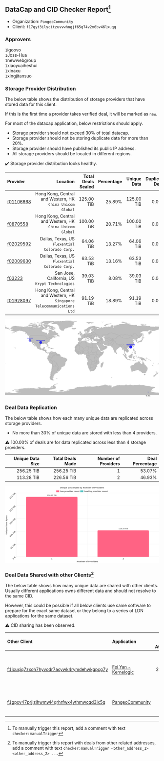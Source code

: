## DataCap and CID Checker Report[^1]
 - Organization: `PangeoCommunity`
 - Client: `f17qyt3ilycitzuvvwhngjf65q74v2m6bv46lxuqq`
### Approvers
`1`igoovo<br/>`1`Joss-Hua<br/>`1`newwebgroup<br/>`1`xiaoyuaiheshui<br/>`1`xinaxu<br/>`1`xingjitansuo

### Storage Provider Distribution
The below table shows the distribution of storage providers that have stored data for this client.

If this is the first time a provider takes verified deal, it will be marked as `new`.

For most of the datacap application, below restrictions should apply.
 - Storage provider should not exceed 30% of total datacap.
 - Storage provider should not be storing duplicate data for more than 20%.
 - Storage provider should have published its public IP address.
 - All storage providers should be located in different regions.

✔️ Storage provider distribution looks healthy.

| Provider                                              |                                                                  Location | Total Deals Sealed | Percentage | Unique Data | Duplicate Deals |
| :---------------------------------------------------- | ------------------------------------------------------------------------: | -----------------: | ---------: | ----------: | --------------: |
| [f01106668](https://filfox.info/en/address/f01106668) |              Hong Kong, Central and Western, HK<br/>`China Unicom Global` |         125.00 TiB |     25.89% |  125.00 TiB |           0.00% |
| [f0870558](https://filfox.info/en/address/f0870558)   |              Hong Kong, Central and Western, HK<br/>`China Unicom Global` |         100.00 TiB |     20.71% |  100.00 TiB |           0.00% |
| [f02029592](https://filfox.info/en/address/f02029592) |                         Dallas, Texas, US<br/>`Flexential Colorado Corp.` |          64.06 TiB |     13.27% |   64.06 TiB |           0.00% |
| [f02009630](https://filfox.info/en/address/f02009630) |                         Dallas, Texas, US<br/>`Flexential Colorado Corp.` |          63.53 TiB |     13.16% |   63.53 TiB |           0.00% |
| [f03223](https://filfox.info/en/address/f03223)       |                         San Jose, California, US<br/>`Krypt Technologies` |          39.03 TiB |      8.08% |   39.03 TiB |           0.00% |
| [f01928097](https://filfox.info/en/address/f01928097) | Hong Kong, Central and Western, HK<br/>`Singapore Telecommunications Ltd` |          91.19 TiB |     18.89% |   91.19 TiB |           0.00% |

<img src="https://raw.githubusercontent.com/data-preservation-programs/filplus-checker-assets/main/filecoin-project/filecoin-plus-large-datasets/issues/1696/1678863944083.png"/>

### Deal Data Replication
The below table shows how each many unique data are replicated across storage providers.

- No more than 30% of unique data are stored with less than 4 providers.

⚠️ 100.00% of deals are for data replicated across less than 4 storage providers.

| Unique Data Size | Total Deals Made | Number of Providers | Deal Percentage |
| ---------------: | ---------------: | ------------------: | --------------: |
|       256.25 TiB |       256.25 TiB |                   1 |          53.07% |
|       113.28 TiB |       226.56 TiB |                   2 |          46.93% |

<img src="https://raw.githubusercontent.com/data-preservation-programs/filplus-checker-assets/main/filecoin-project/filecoin-plus-large-datasets/issues/1696/1678863944890.png"/>

### Deal Data Shared with other Clients[^3]
The below table shows how many unique data are shared with other clients.
Usually different applications owns different data and should not resolve to the same CID.

However, this could be possible if all below clients use same software to prepare for the exact same dataset or they belong to a series of LDN applications for the same dataset.

⚠️ CID sharing has been observed.

| Other Client                                                                                                          | Application                                                                                           | Total Deals Affected | Unique CIDs | Approvers                                                                                                                     |
| :-------------------------------------------------------------------------------------------------------------------- | :---------------------------------------------------------------------------------------------------- | -------------------: | ----------: | :---------------------------------------------------------------------------------------------------------------------------- |
| [f1icuxjq7zxoh7hyvodr7acywk4rymdehwkgpcg7y](https://filfox.info/en/address/f1icuxjq7zxoh7hyvodr7acywk4rymdehwkgpcg7y) | [Fei Yan \- Kernelogic](https://github.com/filecoin-project/filecoin-plus-large-datasets/issues/1354) |             2.04 PiB |       9,405 | `3`cryptowhizzard<br/>`1`flyworker<br/>`2`liyunzhi-666<br/>`1`newwebgroup<br/>`1`xinaxu<br/>`1`xingjitansuo<br/>`1`Zhangcffff |
| [f1gpxv47prjizihwmwl4qrhrfwx4ythmwcqd3ix5q](https://filfox.info/en/address/f1gpxv47prjizihwmwl4qrhrfwx4ythmwcqd3ix5q) | [PangeoCommunity](https://github.com/filecoin-project/filecoin-plus-large-datasets/issues/1697)       |            92.69 TiB |       1,262 | `1`Joss-Hua<br/>`1`sxxfuture-official<br/>`1`xinaxu<br/>`1`xingjitansuo                                                       |

[^1]: To manually trigger this report, add a comment with text `checker:manualTrigger`

[^2]: Deals from those addresses are combined into this report as they are specified with `checker:manualTrigger`

[^3]: To manually trigger this report with deals from other related addresses, add a comment with text `checker:manualTrigger <other_address_1> <other_address_2> ...`
